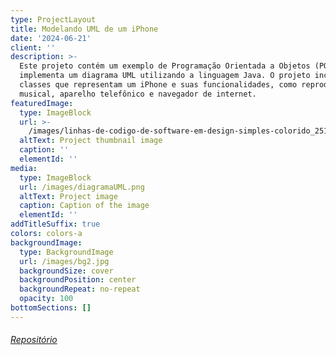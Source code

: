 ```yaml
---
type: ProjectLayout
title: Modelando UML de um iPhone
date: '2024-06-21'
client: ''
description: >-
  Este projeto contém um exemplo de Programação Orientada a Objetos (POO) que
  implementa um diagrama UML utilizando a linguagem Java. O projeto inclui
  classes que representam um iPhone e suas funcionalidades, como reprodutor
  musical, aparelho telefônico e navegador de internet.
featuredImage:
  type: ImageBlock
  url: >-
    /images/linhas-de-codigo-de-software-em-design-simples-colorido_251819-2338.png
  altText: Project thumbnail image
  caption: ''
  elementId: ''
media:
  type: ImageBlock
  url: /images/diagramaUML.png
  altText: Project image
  caption: Caption of the image
  elementId: ''
addTitleSuffix: true
colors: colors-a
backgroundImage:
  type: BackgroundImage
  url: /images/bg2.jpg
  backgroundSize: cover
  backgroundPosition: center
  backgroundRepeat: no-repeat
  opacity: 100
bottomSections: []
---
```

###### [Repositório](https://github.com/scriptedgrain/modelando-iPhone-UML)

